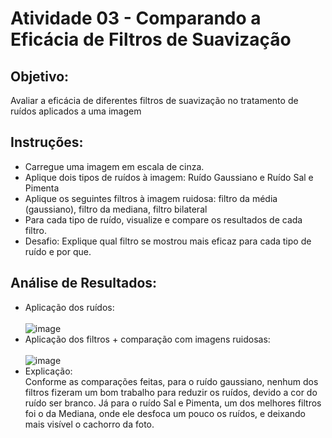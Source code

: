# Atividade 03 - Comparando a Eficácia de Filtros de Suavização
## Objetivo: 
Avaliar a eficácia de diferentes filtros de suavização no tratamento de ruídos aplicados a uma imagem
## Instruções:
- Carregue uma imagem em escala de cinza.
- Aplique dois tipos de ruídos à imagem: Ruído Gaussiano e Ruído Sal e Pimenta
- Aplique os seguintes filtros à imagem ruidosa: filtro da média (gaussiano), filtro da mediana, filtro bilateral
- Para cada tipo de ruído, visualize e compare os resultados de cada filtro.
- Desafio: Explique qual filtro se mostrou mais eficaz para cada tipo de ruído e por que.
## Análise de Resultados:
- Aplicação dos ruídos: <br><br> ![image](https://github.com/user-attachments/assets/f7cd39b3-25fd-45fb-ac86-bb538213c83f)
- Aplicação dos filtros + comparação com imagens ruidosas: <br><br> ![image](https://github.com/user-attachments/assets/20932640-1618-403d-9103-130f2fab15a9)
- Explicação: <br> Conforme as comparações feitas, para o ruído gaussiano, nenhum dos filtros fizeram um bom trabalho para reduzir os ruídos, devido a cor do ruído ser branco. Já para o ruído Sal e Pimenta, um dos melhores filtros foi o da Mediana, onde ele desfoca um pouco os ruídos, e deixando mais visível o cachorro da foto.
